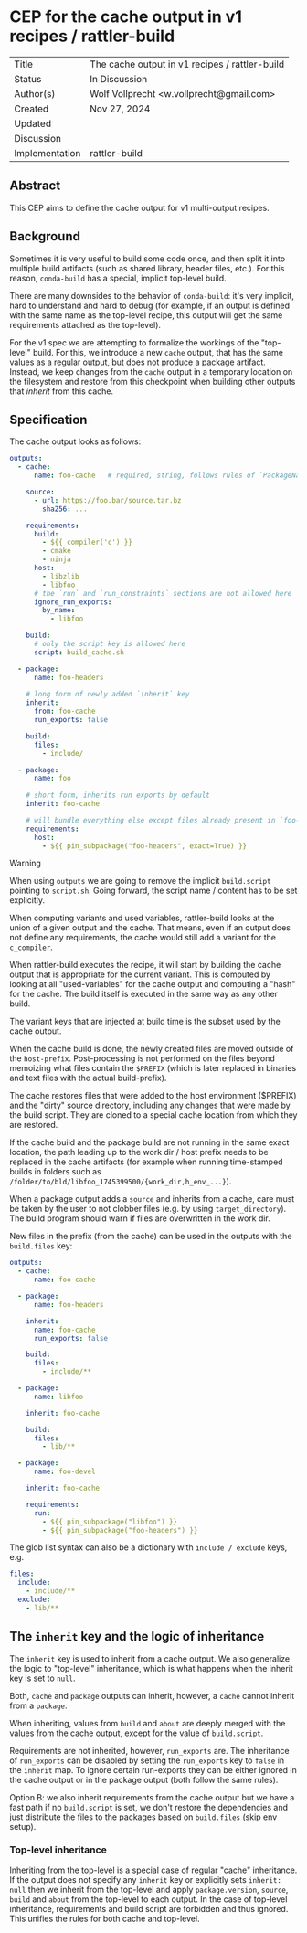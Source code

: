 # CEP for the cache output in v1 recipes / rattler-build

<table>
<tr><td> Title </td><td> The cache output in v1 recipes / rattler-build </td>
<tr><td> Status </td><td> In Discussion </td></tr>
<tr><td> Author(s) </td><td> Wolf Vollprecht &ltw.vollprecht@gmail.com&gt; </td></tr>
<tr><td> Created </td><td> Nov 27, 2024</td></tr>
<tr><td> Updated </td><td> </td></tr>
<tr><td> Discussion </td><td>  </td></tr>
<tr><td> Implementation </td><td> rattler-build </td></tr>
</table>

## Abstract

This CEP aims to define the cache output for v1 multi-output recipes.

## Background

Sometimes it is very useful to build some code once, and then split it into multiple build artifacts (such as shared library, header files, etc.). For this reason, `conda-build` has a special, implicit top-level build.

There are many downsides to the behavior of `conda-build`: it's very implicit, hard to understand and hard to debug (for example, if an output is defined with the same name as the top-level recipe, this output will get the same requirements attached as the top-level).

For the v1 spec we are attempting to formalize the workings of the "top-level" build. For this, we introduce a new `cache` output, that has the same values as a regular output, but does not produce a package artifact. Instead, we keep changes from the `cache` output in a temporary location on the filesystem and restore from this checkpoint when building other outputs that _inherit_ from this cache.

## Specification

The cache output looks as follows:

```yaml
outputs:
  - cache:
      name: foo-cache   # required, string, follows rules of `PackageName`

    source:
      - url: https://foo.bar/source.tar.bz
        sha256: ...

    requirements:
      build:
        - ${{ compiler('c') }}
        - cmake
        - ninja
      host:
        - libzlib
        - libfoo
      # the `run` and `run_constraints` sections are not allowed here
      ignore_run_exports:
        by_name:
          - libfoo

    build:
      # only the script key is allowed here
      script: build_cache.sh

  - package:
      name: foo-headers
    
    # long form of newly added `inherit` key
    inherit:
      from: foo-cache
      run_exports: false

    build:
      files:
        - include/

  - package:
      name: foo
    
    # short form, inherits run exports by default
    inherit: foo-cache

    # will bundle everything else except files already present in `foo-headers`
    requirements:
      host:
        - ${{ pin_subpackage("foo-headers", exact=True) }}
```

> [!WARNING]  
> When using `outputs` we are going to remove the implicit `build.script` pointing to `script.sh`. Going forward, the script name / content has to be set explicitly.

When computing variants and used variables, rattler-build looks at the union of a given output and the cache. That means, even if an output does not define any requirements, the cache would still add a variant for the `c_compiler`.

When rattler-build executes the recipe, it will start by building the cache output that is appropriate for the current variant. This is computed by looking at all "used-variables" for the cache output and computing a "hash" for the cache. The build itself is executed in the same way as any other build.

The variant keys that are injected at build time is the subset used by the cache output.

When the cache build is done, the newly created files are moved outside of the `host-prefix`. Post-processing is not performed on the files beyond memoizing what files contain the `$PREFIX` (which is later replaced in binaries and text files with the actual build-prefix).

The cache restores files that were added to the host environment ($PREFIX) and the "dirty" source directory, including any changes that were made by the build script. They are cloned to a special cache location from which they are restored.

If the cache build and the package build are not running in the same exact location, the path leading up to the work dir / host prefix needs to be replaced in the cache artifacts (for example when running time-stamped builds in folders such as `/folder/to/bld/libfoo_1745399500/{work_dir,h_env_...}`).

When a package output adds a `source` and inherits from a cache, care must be taken by the user to not clobber files (e.g. by using `target_directory`). The build program should warn if files are overwritten in the work dir.

New files in the prefix (from the cache) can be used in the outputs with the `build.files` key:

```yaml
outputs:
  - cache:
      name: foo-cache

  - package:
      name: foo-headers

    inherit:
      name: foo-cache
      run_exports: false

    build:
      files:
        - include/**

  - package:
      name: libfoo

    inherit: foo-cache

    build:
      files:
        - lib/**

  - package:
      name: foo-devel

    inherit: foo-cache

    requirements:
      run:
        - ${{ pin_subpackage("libfoo") }}
        - ${{ pin_subpackage("foo-headers") }}
```

The glob list syntax can also be a dictionary with `include / exclude` keys, e.g.

```yaml
files:
  include:
    - include/**
  exclude:
    - lib/**
```

## The `inherit` key and the logic of inheritance

The `inherit` key is used to inherit from a cache output. We also generalize the logic to "top-level" inheritance, which is what happens when the inherit key is set to `null`.

Both, `cache` and `package` outputs can inherit, however, a `cache` cannot inherit from a `package`.

When inheriting, values from `build` and `about` are deeply merged with the values from the cache output, except for the value of `build.script`. 

Requirements are not inherited, however, `run_exports` are. The inheritance of `run_exports` can be disabled by setting the `run_exports` key to `false` in the `inherit` map. To ignore certain run-exports they can be either ignored in the cache output or in the package output (both follow the same rules).

Option B: we also inherit requirements from the cache output but we have a fast path if no `build.script` is set, we don't restore the dependencies and just distribute the files to the packages based on `build.files` (skip env setup).

### Top-level inheritance

Inheriting from the top-level is a special case of regular "cache" inheritance. If the output does not specify any `inherit` key or explicitly sets `inherit: null` then we inherit from the top-level and apply `package.version`, `source`, `build` and `about` from the top-level to each output. In the case of top-level inheritance, requirements and build script are forbidden and thus ignored. This unifies the rules for both cache and top-level.
